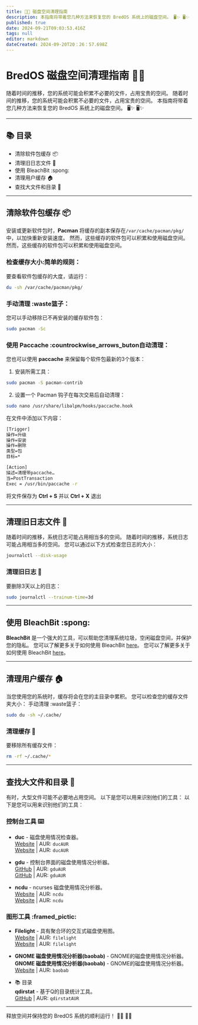 ```yaml
---
title: 🧹💾 磁盘空间清理指南
description: 本指南将带着您几种方法来恢复您的 BredOS 系统上的磁盘空间。 🖥️✨ 🖥️✨
published: true
date: 2024-09-21T09:03:53.416Z
tags: null
editor: markdown
dateCreated: 2024-09-20T20：26：57.698Z
---
```


# BredOS 磁盘空间清理指南 🧹💾

随着时间的推移，您的系统可能会积累不必要的文件，占用宝贵的空间。 随着时间的推移，您的系统可能会积累不必要的文件，占用宝贵的空间。 本指南将带着您几种方法来恢复您的 BredOS 系统上的磁盘空间。 🖥️✨ 🖥️✨

---

## 📚 目录

- 清除软件包缓存 📦
- 清理旧日志文件 📝
- 使用 BleachBit :spong:
- 清理用户缓存 🏠
- 查找大文件和目录 📂

---

## 清除软件包缓存 📦

安装或更新软件包时，**Pacman** 将缓存的副本保存在`/var/cache/pacman/pkg/`中，以加快重新安装速度。 然而，这些缓存的软件包可以积累和使用磁盘空间。 然而，这些缓存的软件包可以积累和使用磁盘空间。

### 检查缓存大小:简单的规则：

要查看软件包缓存的大度，请运行：

```bash
du -sh /var/cache/pacman/pkg/
```

### 手动清理 :waste篮子：

您可以手动移除已不再安装的缓存软件包：

```bash
sudo pacman -Sc
```

### 使用 Paccache :countrockwise_arrows_buton自动清理：

您也可以使用 **paccache** 来保留每个软件包最新的3个版本：

1. 安装所需工具：
  ```bash
  sudo pacman -S pacman-contrib
  ```
2. 设置一个 Pacman 钩子在每次交易后自动清理：
  ```bash
  sudo nano /usr/share/libalpm/hooks/paccache.hook
  ```
  在文件中添加以下内容：
  ```bash
  [Trigger]
  操作=升级
  操作=安装
  操作=删除
  类型=包
  目标=*

  [Action]
  描述=清理带paccache…
  当=PostTransaction
  Exec = /usr/bin/paccache -r
  ```
  将文件保存为 **Ctrl + S** 并以 **Ctrl + X** 退出

---

## 清理旧日志文件 📝

随着时间的推移，系统日志可能占用相当多的空间。 随着时间的推移，系统日志可能占用相当多的空间。 您可以通过以下方式检查您日志的大小：

```bash
journalctl --disk-usage
```

### 清理旧日志 🧼

要删除3天以上的日志：

```bash
sudo journalctl --trainum-time=3d
```

---

## 使用 BleachBit :spong:

**BleachBit** 是一个强大的工具，可以帮助您清理系统垃圾，空闲磁盘空间，并保护您的隐私。 您可以了解更多关于如何使用 BleachBit [here](https://www.bleachbit.org/)。 您可以了解更多关于如何使用 BleachBit [here](https://www.bleachbit.org/)。

---

## 清理用户缓存 🏠

当您使用您的系统时，缓存将会在您的主目录中累积。 您可以检查您的缓存文件夹大小： 手动清理 :waste篮子：

```bash
sudo du -sh ~/.cache/
```

### 清理缓存 🧹

要移除所有缓存文件：

```bash
rm -rf ~/.cache/*
```

---

## 查找大文件和目录 📂

有时，大型文件可能不必要地占用空间。 以下是您可以用来识别他们的工具： 以下是您可以用来识别他们的工具：

### 控制台工具 ⌨️

- **duc** - 磁盘使用情况检查器。\
  [Website](https://duc.zevv.nl) | AUR: `ducAUR`\
  [Website](https://duc.zevv.nl) | AUR: `ducAUR`

- **gdu** - 控制台界面的磁盘使用情况分析器。\
  [GitHub](https://github.com/dunde/gdu) | AUR: `gduAUR`\
  [GitHub](https://github.com/dunde/gdu) | AUR: `gduAUR`

- **ncdu** - ncurses 磁盘使用情况分析器。\
  [Website](https://dev.yorhel.nl/ncdu) | AUR: `ncdu`\
  [Website](https://dev.yorhel.nl/ncdu) | AUR: `ncdu`

### 图形工具 :framed_pictic:

- **Filelight** - 具有聚合环的交互式磁盘使用图。\
  [Website](https://apps.kde.org/filelight) | AUR: `filelight`\
  [Website](https://apps.kde.org/filelight) | AUR: `filelight`

- **GNOME 磁盘使用情况分析器(baobab)** - GNOME的磁盘使用情况分析器。\
  **GNOME 磁盘使用情况分析器(baobab)** - GNOME的磁盘使用情况分析器。\
  [Website](https://wiki.gnome.org/Apps/DiskUsageAnalyser) | AUR: `baobab`

- 📚 目录\
  **qdirstat** - 基于Q的目录统计工具。\
  [GitHub](https://github.com/shundhammer/qdirstat) | AUR: `qdirstatAUR`

---

释放空间并保持您的 BredOS 系统的顺利运行！ 💪✨ 💪✨
